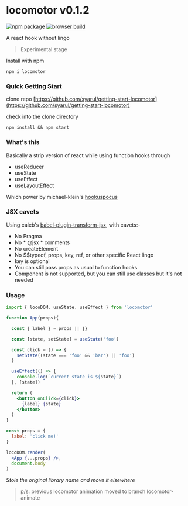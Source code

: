 # locomotor v0.1.2

[![npm package](https://img.shields.io/badge/npm-0.1.2-blue.svg)](https://www.npmjs.com/package/locomotor) [![browser build](https://img.shields.io/badge/rawgit-0.1.2-ff69b4.svg)](https://cdn.rawgit.com/syarul/locomotor/master/locomotor-min.js)

A react hook without lingo

> Experimental stage

Install with npm

```npm i locomotor```

### Quick Getting Start

clone repo [https://github.com/syarul/getting-start-locomotor](https://github.com/syarul/getting-start-locomotor)

check into the clone directory

```npm install && npm start```

### What's this
Basically a strip version of react while using function hooks through
- useReducer
- useState
- useEffect
- useLayoutEffect

Which power by michael-klein's [hookuspocus](https://github.com/michael-klein/hookuspocus)

### JSX cavets
Using caleb's [babel-plugin-transform-jsx](https://github.com/calebmer/node_modules/tree/master/babel-plugin-transform-jsx), with cavets:-
- No Pragma
- No * @jsx * comments
- No createElement
- No $$typeof, props, key, ref, or other specific React lingo
- key is optional
- You can still pass props as usual to function hooks
- Component is not supported, but you can still use classes but it's not needed

### Usage
```jsx
import { locoDOM, useState, useEffect } from 'locomotor'

function App(props){

  const { label } = props || {}

  const [state, setState] = useState('foo')

  const click = () => {
    setState((state === 'foo' && 'bar') || 'foo')
  }

  useEffect(() => {
    console.log(`current state is ${state}`)
  }, [state])

  return (
    <button onClick={click}>
      {label} {state}
    </button>
  )
}

const props = {
  label: 'click me!'
}

locoDOM.render(
  <App {...props} />, 
  document.body
)

```

*Stole the original library name and move it elsewhere*
> p/s: previous locomotor animation moved to branch locomotor-animate